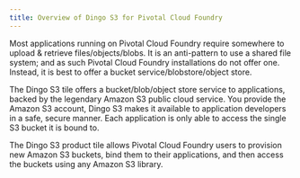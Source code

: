 ```yaml
---
title: Overview of Dingo S3 for Pivotal Cloud Foundry
---
```


Most applications running on Pivotal Cloud Foundry require somewhere to upload & retrieve files/objects/blobs. It is an anti-pattern to use a shared file system; and as such Pivotal Cloud Foundry installations do not offer one. Instead, it is best to offer a bucket service/blobstore/object store.

The Dingo S3 tile offers a bucket/blob/object store service to applications, backed by the legendary Amazon S3 public cloud service. You provide the Amazon S3 account, Dingo S3 makes it available to application developers in a safe, secure manner. Each application is only able to access the single S3 bucket it is bound to.

The Dingo S3 product tile allows Pivotal Cloud Foundry users to provision new Amazon S3 buckets, bind them to their applications, and then access the buckets using any Amazon S3 library.
